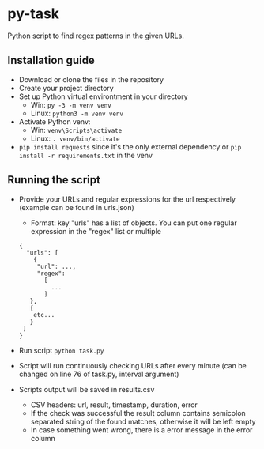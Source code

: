 # py-task
Python script to find regex patterns in the given URLs.

## Installation guide

* Download or clone the files in the repository
* Create your project directory
* Set up Python virtual environtment in your directory
  * Win: `py -3 -m venv venv`
  * Linux: `python3 -m venv venv`
* Activate Python venv:
  * Win: `venv\Scripts\activate`
  * Linux: `. venv/bin/activate`
* `pip install requests` since it's the only external dependency or `pip install -r requirements.txt` in the venv


## Running the script

* Provide your URLs and regular expressions for the url respectively (example can be found in urls.json)
  	* Format: key "urls" has a list of objects. You can put one regular expression in the "regex" list or multiple
   ```
   {
     "urls": [
       {
        "url": ...,
        "regex": 
          [
            ...
          ]
      },
      { 
       etc...
      }
    ]
  }
  ```
  
* Run script `python task.py`
* Script will run continuously checking URLs after every minute (can be changed on line 76 of task.py, interval argument)
* Scripts output will be saved in results.csv
  * CSV headers: url, result, timestamp, duration, error
  * If the check was successful the result column contains semicolon separated string of the found matches, otherwise it will be left empty
  * In case something went wrong, there is a error message in the error column
